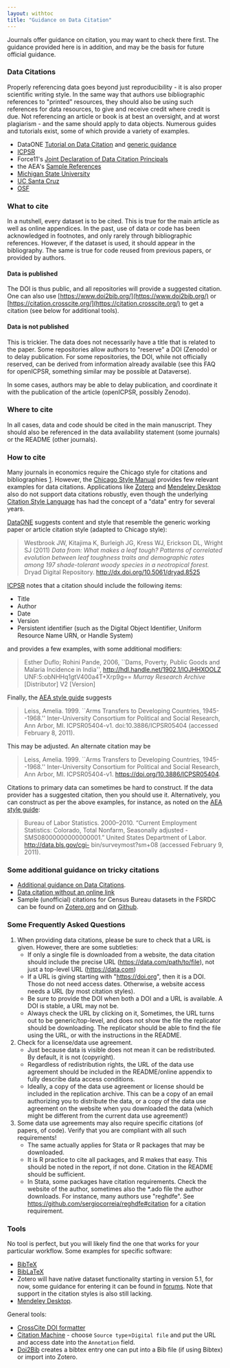 ```yaml
---
layout: withtoc
title: "Guidance on Data Citation"
---
```



Journals offer guidance on citation, you may want to check there first. The guidance provided here is in addition, and may be the basis for future official guidance.

### Data Citations
Properly referencing data goes beyond just reproducibility - it is also proper scientific writing style. In the same way that authors use bibliographic references to "printed" resources, they should also be using such references for data resources, to give and receive credit where credit is due. Not referencing an article or book is at best an oversight, and at worst plagiarism - and the same should apply to data objects. Numerous guides and tutorials exist, some of which provide a variety of examples.

- DataONE [Tutorial on Data Citation](http://www.dataone.org/sites/all/documents/L09_DataCitation.pptx) and [generic guidance](https://www.dataone.org/citing-dataone)
- [ICPSR](https://www.icpsr.umich.edu/icpsrweb/ICPSR/curation/citations.jsp)
-  Force11's [Joint Declaration of Data Citation Principals](https://doi.org/10.25490/a97f-egyk)
- the AEA's  [Sample References](https://www.aeaweb.org/journals/policies/sample-references)
- [Michigan State University](http://libguides.lib.msu.edu/c.php?g=96245&p=626239)
- [UC Santa Cruz](https://guides.library.ucsc.edu/citedata)
- [OSF](https://help.osf.io/hc/en-us/articles/360019931013-Create-DOIs)


### What to cite

In a nutshell, every dataset is to be cited. This is true for the main article as well as online appendices. In the past, use of data or code has been acknowledged in footnotes, and only rarely through bibliographic references. However,  if the dataset is used, it should appear in the bibliography. The same is true for code reused from previous papers, or provided by authors.

#### Data is published
The DOI is thus public, and all repositories will provide a suggested citation. One can also use [https://www.doi2bib.org/](https://www.doi2bib.org/) or [https://citation.crosscite.org/](https://citation.crosscite.org/) to get a citation (see below for additional tools).

####  Data is not published
This is trickier. The data does not necessarily have a title that is related to the paper. Some repositories allow authors to "reserve" a DOI (Zenodo) or to delay publication. For some repositories, the DOI, while not officially reserved, can be derived from information already available (see this FAQ for openICPSR, something similar may be possible at Dataverse).

In some cases, authors may be able to delay publication, and coordinate it with the publication of the article (openICPSR, possibly Zenodo).


### Where to cite
In all cases, data and code should be cited in the main manuscript. They should also be  referenced in the data availability statement (some journals) or the README (other journals). 

### How to cite

Many journals in economics require the Chicago style for citations and bibliographies [1](https://www.aeaweb.org/journals/policies/sample-references). However, the [Chicago Style Manual](https://www.chicagomanualofstyle.org/tools_citationguide/citation-guide-2.html)  provides few relevant examples for data citations. Applications like [Zotero](https://www.zotero.org/) and [Mendeley Desktop](https://www.mendeley.com/download-desktop/) also do not support data citations robustly, even though the underlying [Citation Style Language](https://citationstyles.org/) has had the concept of a "data" entry for several years.


[DataONE](https://www.dataone.org/citing-dataone) suggests content and style that resemble the generic working paper or article citation style (adapted to Chicago style):

> Westbrook JW, Kitajima K, Burleigh JG, Kress WJ, Erickson DL,
>    Wright SJ (2011) *Data from: What makes a leaf tough? Patterns of
>    correlated evolution between leaf toughness traits and demographic
>    rates among 197 shade-tolerant woody species in a neotropical forest.*
>    Dryad Digital Repository. http://dx.doi.org/10.5061/dryad.8525

[ICPSR](https://www.icpsr.umich.edu/icpsrweb/ICPSR/curation/citations.jsp) notes  that a citation should include the following items:
-   Title
-   Author
-   Date
-   Version
-   Persistent identifier (such as the Digital Object Identifier, Uniform Resource Name URN, or Handle System)

and provides a few examples, with some additional modifiers:

>    Esther Duflo; Rohini Pande, 2006, ``Dams, Poverty, Public Goods and
>    Malaria Incidence in India'', http://hdl.handle.net/1902.1/IOJHHXOOLZ
>    UNF:5:obNHHq1gtV400a4T+Xrp9g== *Murray Research Archive* [Distributor]
>    V2 [Version]

Finally, the [AEA style guide](https://www.aeaweb.org/journals/policies/sample-references)  suggests

>    Leiss, Amelia. 1999. ``Arms Transfers to Developing Countries, 1945--1968.''
>    Inter-University Consortium for Political and Social Research, Ann Arbor, MI.
>    ICPSR05404-v1. doi:10.3886/ICPSR05404 (accessed February 8, 2011).

This may be adjusted. An alternate citation may be

>    Leiss, Amelia. 1999. ``Arms Transfers to Developing Countries, 1945--1968.''
>    Inter-University Consortium for Political and Social Research, Ann Arbor, MI.
>    ICPSR05404-v1. https://doi.org/10.3886/ICPSR05404.

Citations to primary data can sometimes be hard to construct. If the data provider has a suggested citation, then you should use it. Alternatively, you can construct as per the above examples, for instance, as noted on the [AEA style guide](https://www.aeaweb.org/journals/policies/sample-references):

> Bureau of Labor Statistics. 2000–2010. “Current Employment Statistics: Colorado, Total Nonfarm, Seasonally adjusted - SMS08000000000000001.” United States Department of Labor. http://data.bls.gov/cgi- bin/surveymost?sm+08 (accessed February 9, 2011).

### Some additional guidance on tricky citations

- [Additional guidance on Data Citations](addtl-data-citation-guidance.md).
-  [Data citation without an online link](https://social-science-data-editors.github.io/guidance/FAQ.html#data-citation-without-online-link)
- Sample (unofficial) citations for Census Bureau datasets in the FSRDC can be found on [Zotero.org](https://www.zotero.org/groups/2245704/fsrdc/library) and on [Github](https://github.com/ncrncornell/cms-to-bib).

### Some Frequently Asked Questions

1. When providing data citations, please be sure to check that a URL is given. However, there are some subtleties:
   - If only a single file is downloaded from a website, the data citation should include the precise URL (https://data.com/path/to/file), not just a top-level URL (https://data.com)
   - If a URL is giving starting with "https://doi.org", then it is a DOI. Those do not need access dates. Otherwise, a website access needs a URL (by most citation styles).
   - Be sure to provide the DOI when both a DOI and a URL is available. A DOI is stable, a URL may not be.
   - Always check the URL by clicking on it,         Sometimes, the URL turns out to be generic/top-level, and does not show the file the replicator should be downloading. The replicator should be able to find the file using the URL, or with the instructions in the README.
2. Check for  a license/data use agreement. 
   - Just because data is visible does not mean it can be redistributed. By default, it is not (copyright). 
   - Regardless of redistribution rights, the  URL of the data use agreement should be included in the README/online appendix to fully describe data access conditions. 
   - Ideally,  a copy of the data use agreement or license should be included in the replication archive. This can be a copy of an email authorizing you to distribute the data, or a copy of the data use agreement on the website when you downloaded the data (which might be different from the current data use agreement!)
3. Some data use agreements may also require specific citations (of papers, of code). Verify that you are  compliant with all such requirements!
    - The same actually applies for Stata or R packages that may be downloaded.
    - It is R practice to cite all packages, and R makes that easy. This should be noted in the report, if not done. Citation in the README should be sufficient.
    - In Stata, some packages have citation requirements. Check the website of the author, sometimes also the *.ado file the author downloads. For instance, many authors use "reghdfe". See https://github.com/sergiocorreia/reghdfe#citation for a citation requirement.



### Tools
No tool is perfect, but you will likely find the one that works for your particular workflow. 
Some examples for specific software:
- [BibTeX](citations/guidance_data_citations.pdf)
- [BibLaTeX](citations/guidance_data_citations_biblatex.pdf)
- Zotero will have native dataset functionality starting in version 5.1, for now, some guidance for entering it can be found in [forums](https://forums.zotero.org/discussion/63616/new-citation-type-research-data-dataset). Note that support in the citation styles is also still lacking.
- [Mendeley Desktop](https://www.mendeley.com/download-desktop/).

General tools: 

- [CrossCite DOI formatter](https://citation.crosscite.org/)
- [Citation Machine](http://www.citationmachine.net/chicago-17-author-date/cite-a-digital/manual) - choose `Source type`=`Digital file` and put the URL and access date into the `Annotation` field.
- [Doi2Bib](https://www.doi2bib.org/) creates a bibtex entry one can put into a Bib file (if using Bibtex) or import into Zotero.

